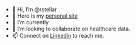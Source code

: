 - 👋 Hi, I’m @rstellar
- 👀 Here is my [personal site](ryanstellar.com)
- 🌱 I’m currently 
- 💞️ I’m looking to collaborate on healthcare data.
- 📫 Connect on [Linkedin](https://www.linkedin.com/in/rstellar) to reach me.

<!---
rstellar/rstellar is a ✨ special ✨ repository because its `README.md` (this file) appears on your GitHub profile.
You can click the Preview link to take a look at your changes.
--->

